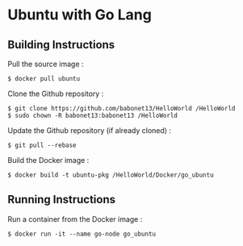 # Ubuntu with Go Lang

Building Instructions
-
Pull the source image :
<pre><code>$ docker pull ubuntu</code></pre>

Clone the Github repository :
<pre><code>$ git clone https://github.com/babonet13/HelloWorld /HelloWorld
$ sudo chown -R babonet13:babonet13 /HelloWorld</code></pre>

Update the Github repository (if already cloned) :
<pre><code>$ git pull --rebase</code></pre>

Build the Docker image :
<pre><code>$ docker build -t ubuntu-pkg /HelloWorld/Docker/go_ubuntu</code></pre>

Running Instructions
-
Run a container from the Docker image :
<pre><code>$ docker run -it --name go-node go_ubuntu</code></pre>
